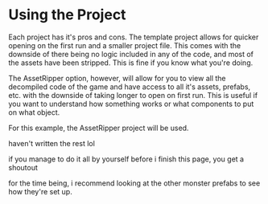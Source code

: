 # Using the Project

Each project has it's pros and cons. The template project allows for quicker opening on the first run and a smaller project file. This comes with the downside of there being no logic included in any of the code, and most of the assets have been stripped. This is fine if you know what you're doing.

The AssetRipper option, however, will allow for you to view all the decompiled code of the game and have access to all it's assets, prefabs, etc. with the downside of taking longer to open on first run. This is useful if you want to understand how something works or what components to put on what object.

For this example, the AssetRipper project will be used.

haven't written the rest lol

if you manage to do it all by yourself before i finish this page, you get a shoutout

for the time being, i recommend looking at the other monster prefabs to see how they're set up.